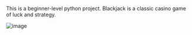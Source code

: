 This is a beginner-level python project.
Blackjack is a classic casino game of luck and strategy.


![image](https://github.com/user-attachments/assets/a31f3411-eb67-4589-a572-36f7293dc85c)
